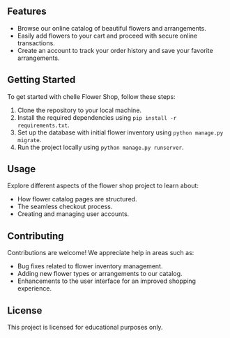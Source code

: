 ## Features
- Browse our online catalog of beautiful flowers and arrangements.
- Easily add flowers to your cart and proceed with secure online transactions.
- Create an account to track your order history and save your favorite arrangements.

## Getting Started
To get started with chelle Flower Shop, follow these steps:

1. Clone the repository to your local machine.
2. Install the required dependencies using `pip install -r requirements.txt`.
3. Set up the database with initial flower inventory using `python manage.py migrate`.
4. Run the project locally using `python manage.py runserver`.

## Usage
Explore different aspects of the flower shop project to learn about:
- How flower catalog pages are structured.
- The seamless checkout process.
- Creating and managing user accounts.

## Contributing
Contributions are welcome! We appreciate help in areas such as:
- Bug fixes related to flower inventory management.
- Adding new flower types or arrangements to our catalog.
- Enhancements to the user interface for an improved shopping experience.

## License
This project is licensed for educational purposes only.
